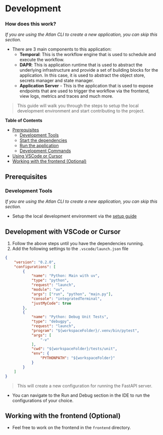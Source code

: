 # Development

### How does this work?
_If you are using the Atlan CLI to create a new application, you can skip this section._
- There are 3 main components to this application:
    - **Temporal**: This is the workflow engine that is used to schedule and execute the workflow.
    - **DAPR**: This is application runtime that is used to abstract the underlying infrastructure and provide a set of building blocks for the application. In this case, it is used to abstract the object store, secrets manager and state manager.
    - **Application Server** - This is the application that is used to expose endpoints that are used to trigger the workflow via the frontend, view logs, metrics and traces and much more.

> This guide will walk you through the steps to setup the local development environment and start contributing to the project.

**Table of Contents**
- [Prerequisites](#prerequisites)
    - [Development Tools](#development-tools)
    - [Start the dependencies](#start-the-dependencies)
    - [Run the application](#run-the-application)
    - [Development Commands](#development-commands)
- [Using VSCode or Cursor](#development-with-vscode-or-cursor)
- [Working with the frontend (Optional)](#working-with-the-frontend-optional)


## Prerequisites

### Development Tools
_If you are using the Atlan CLI to create a new application, you can skip this section._
- Setup the local development environment via the [setup guide](./setup)

## Development with VSCode or Cursor
1. Follow the above steps until you have the dependencies running.
2. Add the following settings to the `.vscode/launch.json` file
```json
{
    "version": "0.2.0",
    "configurations": [
        {
            "name": "Python: Main with uv",
            "type": "python",
            "request": "launch",
            "module": "uv",
            "args": ["run", "python", "main.py"],
            "console": "integratedTerminal",
            "justMyCode": true
        },
        {
            "name": "Python: Debug Unit Tests",
            "type": "debugpy",
            "request": "launch",
            "program": "${workspaceFolder}/.venv/bin/pytest",
            "args": [
                "-v"
            ],
            "cwd": "${workspaceFolder}/tests/unit",
            "env": {
                "PYTHONPATH": "${workspaceFolder}"
            }
        }
    ]
}
```
> This will create a new configuration for running the FastAPI server.
- You can navigate to the Run and Debug section in the IDE to run the configurations of your choice.


## Working with the frontend (Optional)

- Feel free to work on the frontend in the `frontend` directory.
